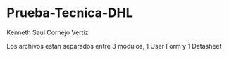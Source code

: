 # Prueba-Tecnica-DHL
Kenneth Saul Cornejo Vertiz

Los archivos estan separados entre 3 modulos, 1 User Form y 1 Datasheet


